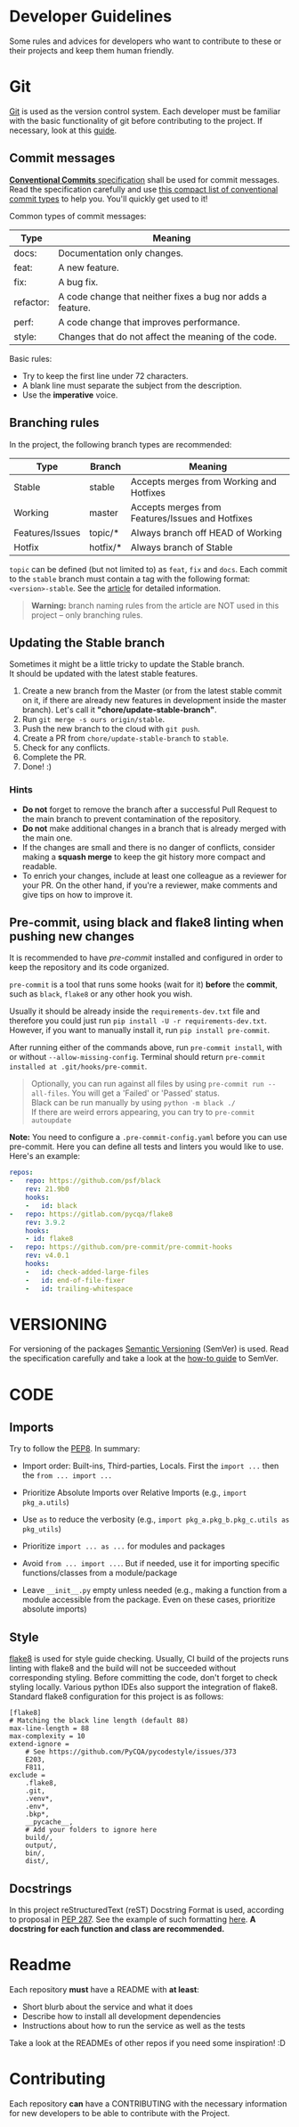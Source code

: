 # Developer Guidelines

Some rules and advices for developers who want to contribute to these or their projects and keep them human friendly.


# Git
[Git](https://git-scm.com/) is used as the version control system. Each developer must be familiar with the basic functionality of git before contributing to the project. If necessary, look at this [guide](https://githowto.com/).

## Commit messages
[**Conventional Commits** specification](https://www.conventionalcommits.org/en/v1.0.0-beta.2/) shall be used for commit messages. Read the specification carefully and use [this compact list of conventional commit types](https://github.com/commitizen/conventional-commit-types/blob/master/index.json) to help you. You'll quickly get used to it!

Common types of commit messages:

| Type      | Meaning                                                    |
|-----------|------------------------------------------------------------|
| docs:     | Documentation only changes.                                |
| feat:     | A new feature.                                             |
| fix:      | A bug fix.                                                 |
| refactor: | A code change that neither fixes a bug nor adds a feature. |
| perf:     | A code change that improves performance.                   |
| style:    | Changes that do not affect the meaning of the code.        |

Basic rules:

 - Try to keep the first line under 72 characters.
 - A blank line must separate the subject from the description.
 - Use the **imperative** voice.


## Branching rules
In the project, the following branch types are recommended:

| Type            | Branch   | Meaning                                          |
|-----------------|----------|--------------------------------------------------|
| Stable          | stable   | Accepts merges from Working and Hotfixes         |
| Working         | master   | Accepts merges from Features/Issues and Hotfixes |
| Features/Issues | topic/*	 | Always branch off HEAD of Working                 |
| Hotfix          | hotfix/* | Always branch of Stable                          |

`topic` can be defined (but not limited to) as `feat`, `fix` and `docs`. Each commit to the `stable` branch must contain a tag with the following format: `<version>-stable`. See the [article](https://gist.github.com/digitaljhelms/4287848) for detailed information.

> **Warning:** branch naming rules from the article are NOT used in this project – only 
branching rules.


## Updating the Stable branch
Sometimes it might be a little tricky to update the Stable branch.  
It should be updated with the latest stable features.

1. Create a new branch from the Master (or from the latest stable commit on it, if there are already new features in development inside the master branch). Let's call it **"chore/update-stable-branch"**.
2. Run `git merge -s ours origin/stable`.
3. Push the new branch to the cloud with `git push`.
3. Create a PR from `chore/update-stable-branch` to `stable`.
4. Check for any conflicts.
5. Complete the PR.
6. Done! :)

### Hints
  - **Do not** forget to remove the branch after a successful Pull Request to the main branch to prevent contamination of the repository.
  - **Do not** make additional changes in a branch that is already merged with the main one.
  - If the changes are small and there is no danger of conflicts, consider making a **squash merge** to keep the git history more compact and readable.
  - To enrich your changes, include at least one colleague as a reviewer for your PR. On the other hand, if you're a reviewer, make comments and give tips on how to improve it.


## Pre-commit, using black and flake8 linting when pushing new changes
It is recommended to have *pre-commit* installed and configured in order to keep the repository and its code organized.

`pre-commit` is a tool that runs some hooks (wait for it) **before** the **commit**, such as `black`, `flake8` or any other hook you wish.

Usually it should be already inside the `requirements-dev.txt` file and therefore you could just run `pip install -U -r requirements-dev.txt`. However, if you want to manually install it, run `pip install pre-commit`.

After running either of the commands above, run `pre-commit install`, with or without `--allow-missing-config`. Terminal should return `pre-commit installed at .git/hooks/pre-commit`. 

> Optionally, you can run against all files by using `pre-commit run --all-files`. You will get a 'Failed' or 'Passed' status.  
Black can be run manually by using `python -m black ./`  
If there are weird errors appearing, you can try to `pre-commit autoupdate`

**Note:** You need to configure a `.pre-commit-config.yaml` before you can use pre-commit. Here you can define all tests and linters you would like to use.  
Here's an example:

```yaml
repos:
-   repo: https://github.com/psf/black
    rev: 21.9b0
    hooks:
    -   id: black
-   repo: https://gitlab.com/pycqa/flake8
    rev: 3.9.2
    hooks:
    - id: flake8
-   repo: https://github.com/pre-commit/pre-commit-hooks
    rev: v4.0.1
    hooks:
    -   id: check-added-large-files
    -   id: end-of-file-fixer
    -   id: trailing-whitespace
```


# VERSIONING
For versioning of the packages [Semantic Versioning](https://semver.org/) (SemVer) is used. Read the specification carefully and take a look at the [how-to guide](https://github.com/dbrock/semver-howto) to SemVer.

# CODE

## Imports
Try to follow the [PEP8](https://pep8.org/#imports). In summary:

- Import order: Built-ins, Third-parties, Locals. First the `import ...` then the
  `from ... import ...`

- Prioritize Absolute Imports over Relative Imports (e.g., `import pkg_a.utils`)

- Use `as` to reduce the verbosity (e.g., `import pkg_a.pkg_b.pkg_c.utils as pkg_utils`)

- Prioritize `import ... as ...` for modules and packages

- Avoid `from ... import ...`. But if needed, use it for importing specific functions/classes from a module/package

- Leave `__init__.py` empty unless needed (e.g., making a function from a module accessible from the package. Even on these cases, prioritize absolute imports)

## Style
[flake8](https://flake8.pycqa.org/en/latest/) is used for style guide checking. Usually, CI build of the projects runs linting with flake8 and the build will not be succeeded without corresponding styling. Before committing the code, don't forget to check styling locally. Various python IDEs also support the integration of flake8. Standard flake8 configuration for this project is as follows:

```
[flake8]
# Matching the black line length (default 88)
max-line-length = 88
max-complexity = 10
extend-ignore =
    # See https://github.com/PyCQA/pycodestyle/issues/373
    E203,
    F811,
exclude =
    .flake8,
    .git,
    .venv*,
    .env*,
    .bkp*,
    __pycache__,
    # Add your folders to ignore here
    build/,
    output/,
    bin/,
    dist/,
```

## Docstrings
In this project reStructuredText (reST) Docstring Format is used, according to proposal in [PEP 287](https://www.python.org/dev/peps/pep-0287/). See the example of such formatting [here](http://queirozf.com/entries/python-docstrings-reference-examples). **A docstring for each function and class are recommended.**


# Readme
Each repository **must** have a README with **at least**:

* Short blurb about the service and what it does
* Describe how to install all development dependencies
* Instructions about how to run the service as well as the tests

Take a look at the READMEs of other repos if you need some inspiration! :D


# Contributing
Each repository **can** have a CONTRIBUTING with the necessary information for new developers to be able to contribute with the Project.
